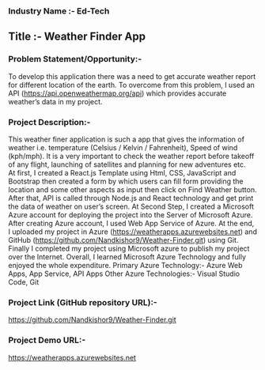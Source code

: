 ### Industry Name :- Ed-Tech

## Title :- Weather Finder App
### Problem Statement/Opportunity:- ## 
To develop this application there was a need to get accurate weather report for different location of the earth. To overcome from this problem, I used an API (https://api.openweathermap.org/api) which provides accurate weather’s data in my project.
### Project Description:- 
This weather finer application is such a app that gives the information of weather i.e. temperature (Celsius / Kelvin / Fahrenheit), Speed of wind (kph/mph). It is a very important to check the weather report before takeoff of any flight, launching of satellites and planning for new adventures etc.  
At first, I created a React.js Template using Html, CSS, JavaScript and Bootstrap then created a form by which users can fill form providing the location and some other aspects as input then click on Find Weather button. After that, API is called through Node.js and React technology and get print the data of weather on user’s screen.
At Second Step, I created a Microsoft Azure account for deploying the project into the Server of Microsoft Azure. After creating Azure account, I used Web App Service of Azure. At the end, I uploaded my project in Azure (https://weatherapps.azurewebsites.net) and GitHub (https://github.com/Nandkishor9/Weather-Finder.git) using Git.
Finally I completed my project using Microsoft azure to publish my project over the Internet. Overall, I learned Microsoft Azure Technology and fully enjoyed the whole expenditure.
Primary Azure Technology:- Azure Web Apps, App Service, API Apps
Other Azure Technologies:- Visual Studio Code, Git
### Project Link (GitHub repository URL):- 
https://github.com/Nandkishor9/Weather-Finder.git
### Project Demo URL:-
https://weatherapps.azurewebsites.net
